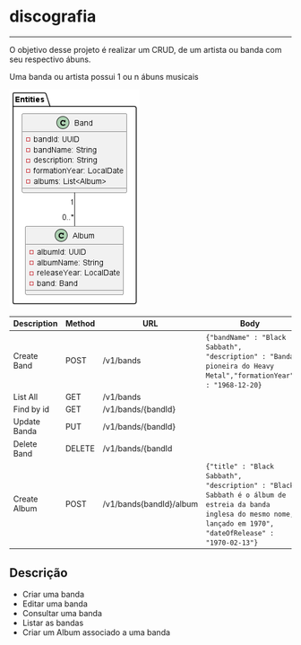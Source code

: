 # discografia

--------------------------

O objetivo desse projeto é realizar um CRUD, de um artista ou banda com seu respectivo ábuns.

Uma banda ou artista possui 1 ou n ábuns musicais


![img.png](img.png)


| Description  | Method | URL  | Body                                                                                                                                                    |
|--------------|--------|---|---------------------------------------------------------------------------------------------------------------------------------------------------------|
| Create Band  | POST   | /v1/bands	 | `{"bandName" : "Black Sabbath", "description" : "Banda pioneira do Heavy Metal","formationYear" : "1968-12-20}`                                         |
| List All     | GET    |/v1/bands   |                                                                                                                                                         |
| Find by id   | GET    | /v1/bands/{bandId}  |                                                                                                                                                         |
| Update Banda | PUT    | /v1/bands/{bandId}  |                                                                                                                                                         |
| Delete Band  | DELETE | /v1/bands/{bandId  |                                                                                                                                                         |
| Create Album | POST     |     /v1/bands{bandId}/album               | `{"title" : "Black Sabbath", "description" : "Black Sabbath é o álbum de estreia da banda inglesa do mesmo nome, lançado em 1970", "dateOfRelease" : "1970-02-13"}` |


## Descrição
- Criar uma banda
- Editar uma banda
- Consultar uma banda
- Listar as bandas
- Criar um Album associado a uma banda

